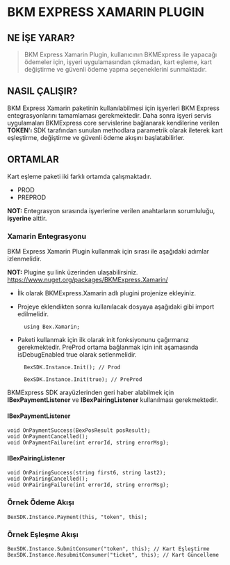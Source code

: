 # BKM EXPRESS XAMARIN PLUGIN

## NE İŞE YARAR?
> BKM Express Xamarin Plugin, kullanıcının BKMExpress ile yapacağı ödemeler için, işyeri uygulamasından çıkmadan, kart eşleme, kart değiştirme ve güvenli ödeme yapma seçeneklerini sunmaktadır.

## NASIL ÇALIŞIR?

BKM Express Xamarin paketinin kullanılabilmesi için işyerleri BKM Express entegrasyonlarını tamamlaması gerekmektedir. Daha sonra işyeri servis uygulamaları BKMExpress core servislerine bağlanarak kendilerine verilen **TOKEN**'ı SDK tarafından sunulan methodlara parametrik olarak ileterek kart eşleştirme, değiştirme ve güvenli ödeme akışını başlatabilirler.

## ORTAMLAR

Kart eşleme paketi iki farklı ortamda çalışmaktadır. 
* PROD
* PREPROD

**NOT:** Entegrasyon sırasında işyerlerine verilen anahtarların sorumluluğu, **işyerine** aittir.

### Xamarin Entegrasyonu

 BKM Express Xamarin Plugin kullanmak için sırası ile aşağıdaki adımlar izlenmelidir.
 
**NOT:** Plugine şu link üzerinden ulaşabilirsiniz. https://www.nuget.org/packages/BKMExpress.Xamarin/ 
* İlk olarak BKMExpress.Xamarin adlı plugini projenize ekleyiniz.

* Projeye eklendikten sonra kullanılacak dosyaya aşağıdaki gibi import edilmelidir.

        using Bex.Xamarin;

* Paketi kullanmak için ilk olarak init fonksiyonunu çağırmanız gerekmektedir. PreProd ortama bağlanmak için init aşamasında isDebugEnabled true olarak setlenmelidir.

        BexSDK.Instance.Init(); // Prod
    
        BexSDK.Instance.Init(true); // PreProd
    
BKMExpress SDK arayüzlerinden geri haber alabilmek için **IBexPaymentListener** ve **IBexPairingListener** kullanılması gerekmektedir.

#### IBexPaymentListener
    void OnPaymentSuccess(BexPosResult posResult);
    void OnPaymentCancelled();
    void OnPaymentFailure(int errorId, string errorMsg);
    
#### IBexPairingListener
    void OnPairingSuccess(string first6, string last2);
    void OnPairingCancelled();
    void OnPairingFailure(int errorId, string errorMsg);
    
    
### Örnek Ödeme Akışı
    BexSDK.Instance.Payment(this, "token", this);

### Örnek Eşleşme Akışı
    BexSDK.Instance.SubmitConsumer("token", this); // Kart Eşleştirme
    BexSDK.Instance.ResubmitConsumer("ticket", this); // Kart Güncelleme
